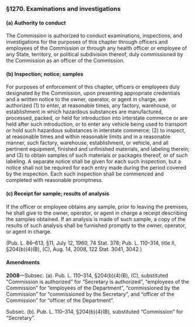 ### §1270. Examinations and investigations ###

#### (a) Authority to conduct ####

The Commission is authorized to conduct examinations, inspections, and investigations for the purposes of this chapter through officers and employees of the Commission or through any health officer or employee of any State, territory, or political subdivision thereof, duly commissioned by the Commission as an officer of the Commission.

#### (b) Inspection; notice; samples ####

For purposes of enforcement of this chapter, officers or employees duly designated by the Commission, upon presenting appropriate credentials and a written notice to the owner, operator, or agent in charge, are authorized (1) to enter, at reasonable times, any factory, warehouse, or establishment in which hazardous substances are manufactured, processed, packed, or held for introduction into interstate commerce or are held after such introduction, or to enter any vehicle being used to transport or hold such hazardous substances in interstate commerce; (2) to inspect, at reasonable times and within reasonable limits and in a reasonable manner, such factory, warehouse, establishment, or vehicle, and all pertinent equipment, finished and unfinished materials, and labeling therein; and (3) to obtain samples of such materials or packages thereof, or of such labeling. A separate notice shall be given for each such inspection, but a notice shall not be required for each entry made during the period covered by the inspection. Each such inspection shall be commenced and completed with reasonable promptness.

#### (c) Receipt for sample; results of analysis ####

If the officer or employee obtains any sample, prior to leaving the premises, he shall give to the owner, operator, or agent in charge a receipt describing the samples obtained. If an analysis is made of such sample, a copy of the results of such analysis shall be furnished promptly to the owner, operator, or agent in charge.

(Pub. L. 86–613, §11, July 12, 1960, 74 Stat. 378; Pub. L. 110–314, title II, §204(b)(4)(B), (C), Aug. 14, 2008, 122 Stat. 3041, 3042.)

#### Amendments ####

**2008**—Subsec. (a). Pub. L. 110–314, §204(b)(4)(B), (C), substituted “Commission is authorized” for “Secretary is authorized”, “employees of the Commission” for “employees of the Department”, “commissioned by the Commission” for “commissioned by the Secretary”, and “officer of the Commission” for “officer of the Department”.

Subsec. (b). Pub. L. 110–314, §204(b)(4)(B), substituted “Commission” for “Secretary”.